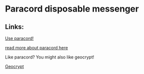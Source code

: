 # Paracord disposable messenger

## Links:

[Use paracord!](https://paracordchat.com/)

[read more about paracord here](https://paracordchat.com/About)

Like paracord? You might also like geocrypt!

[Geocrypt](https://geocrypt.me/)
